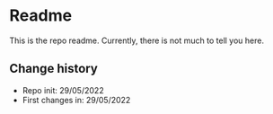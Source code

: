 # Readme

This is the repo readme. Currently, there is not much to tell you here.

## Change history

- Repo init: 29/05/2022
- First changes in: 29/05/2022